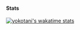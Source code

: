 #### Stats
[![yokotani's wakatime stats](https://github-readme-stats.vercel.app/api?username=yokotani92&bg_color=30,e96443,904e95&title_color=fff&text_color=fff)](https://github.com/anuraghazra/github-readme-stats)
